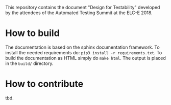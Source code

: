 This repository contains the document "Design for Testability" developed by
the attendees of the Automated Testing Summit at the ELC-E 2018.


How to build
===============

The documentation is based on the sphinx documentation framework.
To install the needed requirements do: `pip3 install -r requirements.txt`.
To build the documentation as HTML simply do `make html`. 
The output is placed in the `build/` directory.


How to contribute
====================

tbd.
